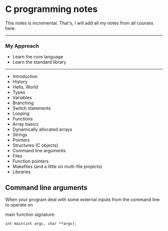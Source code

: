 # C programming notes
This notes is incremental. That's,  I will add all my notes from all courses here.

--- 
### My Approach
- Learn the core language
- Learn the standard library
---
- Introduction
- History
- Hello, World
- Types 
- Variables 
- Branching 
- Switch statements 
- Looping 
- Functions 
- Array basics 
- Dynamically allocated arrays 
- Strings 
- Pointers 
- Structures (C objects)
- Command line arguments 
- Files 
- Function pointers 
- Makefiles (and a little on multi-file projects)
- Libraries

## Command line arguments 
When your program deal with some external inputs from the command line to operate on

main function signature:
```
int main(int argc, char **argv);
```
